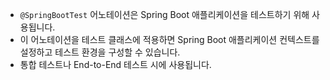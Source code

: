 - `@SpringBootTest` 어노테이션은 Spring Boot 애플리케이션을 테스트하기 위해 사용됩니다.
- 이 어노테이션을 테스트 클래스에 적용하면 Spring Boot 애플리케이션 컨텍스트를 설정하고 테스트 환경을 구성할 수 있습니다.
- 통합 테스트나 End-to-End 테스트 시에 사용됩니다.